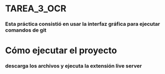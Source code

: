 # TAREA_3_OCR

### Esta práctica consistió en usar la interfaz gráfica para ejecutar comandos de git

# Cómo ejecutar el proyecto

### descarga los archivos y ejecuta la extensión live server
